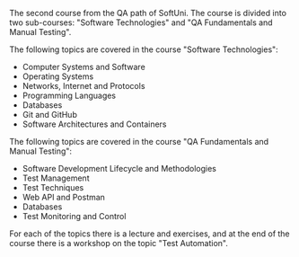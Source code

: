 The second course from the QA path of SoftUni.
The course is divided into two sub-courses: "Software Technologies" and "QA Fundamentals and Manual Testing".

The following topics are covered in the course "Software Technologies":

- Computer Systems and Software
- Operating Systems
- Networks, Internet and Protocols
- Programming Languages
- Databases
- Git and GitHub
- Software Architectures and Containers

The following topics are covered in the course "QA Fundamentals and Manual Testing":

- Software Development Lifecycle and Methodologies
- Test Management
- Test Techniques
- Web API and Postman
- Databases
- Test Monitoring and Control

For each of the topics there is a lecture and exercises, and at the end of the course there is a workshop on the topic "Test Automation".
